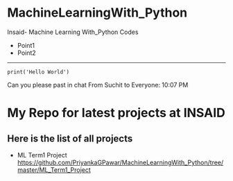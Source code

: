 # MachineLearningWith_Python
Insaid- Machine Learning With_Python Codes
- Point1
- Point2
___


```
print('Hello World')
```

Can you please past in chat
From Suchit to Everyone:  10:07 PM
# My Repo for latest projects at INSAID

## Here is the list of all projects

- ML Term1 Project
https://github.com/PriyankaGPawar/MachineLearningWith_Python/tree/master/ML_Term1_Project

